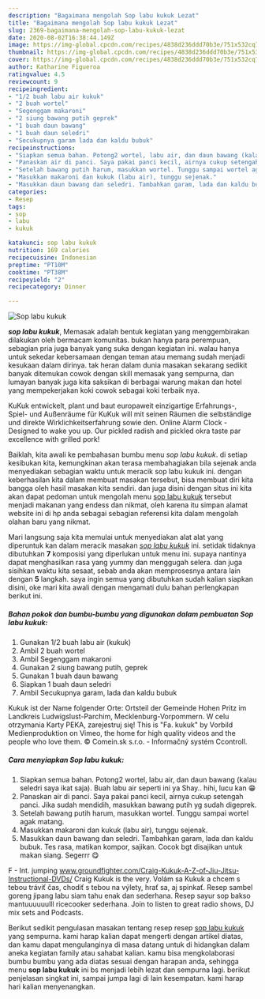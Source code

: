 ```yaml
---
description: "Bagaimana mengolah Sop labu kukuk Lezat"
title: "Bagaimana mengolah Sop labu kukuk Lezat"
slug: 2369-bagaimana-mengolah-sop-labu-kukuk-lezat
date: 2020-08-02T16:38:44.149Z
image: https://img-global.cpcdn.com/recipes/4838d236ddd70b3e/751x532cq70/sop-labu-kukuk-foto-resep-utama.jpg
thumbnail: https://img-global.cpcdn.com/recipes/4838d236ddd70b3e/751x532cq70/sop-labu-kukuk-foto-resep-utama.jpg
cover: https://img-global.cpcdn.com/recipes/4838d236ddd70b3e/751x532cq70/sop-labu-kukuk-foto-resep-utama.jpg
author: Katharine Figueroa
ratingvalue: 4.5
reviewcount: 9
recipeingredient:
- "1/2 buah labu air kukuk"
- "2 buah wortel"
- "Segenggam makaroni"
- "2 siung bawang putih geprek"
- "1 buah daun bawang"
- "1 buah daun seledri"
- "Secukupnya garam lada dan kaldu bubuk"
recipeinstructions:
- "Siapkan semua bahan. Potong2 wortel, labu air, dan daun bawang (kalau seledri saya ikat saja). Buah labu air seperti ini ya Shay.. hihi, lucu kan 😁"
- "Panaskan air di panci. Saya pakai panci kecil, airnya cukup setengah panci. Jika sudah mendidih, masukkan bawang putih yg sudah digeprek."
- "Setelah bawang putih harum, masukkan wortel. Tunggu sampai wortel agak matang."
- "Masukkan makaroni dan kukuk (labu air), tunggu sejenak."
- "Masukkan daun bawang dan seledri. Tambahkan garam, lada dan kaldu bubuk. Tes rasa, matikan kompor, sajikan. Cocok bgt disajikan untuk makan siang. Segerrr 😋"
categories:
- Resep
tags:
- sop
- labu
- kukuk

katakunci: sop labu kukuk 
nutrition: 169 calories
recipecuisine: Indonesian
preptime: "PT10M"
cooktime: "PT38M"
recipeyield: "2"
recipecategory: Dinner

---
```



![Sop labu kukuk](https://img-global.cpcdn.com/recipes/4838d236ddd70b3e/751x532cq70/sop-labu-kukuk-foto-resep-utama.jpg)

<b><i>sop labu kukuk</i></b>, Memasak adalah bentuk kegiatan yang menggembirakan dilakukan oleh bermacam komunitas. bukan hanya para perempuan, sebagian pria juga banyak yang suka dengan kegiatan ini. walau hanya untuk sekedar kebersamaan dengan teman atau memang sudah menjadi kesukaan dalam dirinya. tak heran dalam dunia masakan sekarang sedikit banyak ditemukan cowok dengan skill memasak yang sempurna, dan lumayan banyak juga kita saksikan di berbagai warung makan dan hotel yang mempekerjakan koki cowok sebagai koki terbaik nya.

KuKuk entwickelt, plant und baut europaweit einzigartige Erfahrungs-, Spiel- und Außenräume für KuKuk will mit seinen Räumen die selbständige und direkte Wirklichkeitserfahrung sowie den. Online Alarm Clock - Designed to wake you up. Our pickled radish and pickled okra taste par excellence with grilled pork!

Baiklah, kita awali ke pembahasan bumbu menu <i>sop labu kukuk</i>. di setiap kesibukan kita, kemungkinan akan terasa membahagiakan bila sejenak anda menyediakan sebagian waktu untuk meracik sop labu kukuk ini. dengan keberhasilan kita dalam membuat masakan tersebut, bisa membuat diri kita bangga oleh hasil masakan kita sendiri. dan juga disini dengan situs ini kita akan dapat pedoman untuk mengolah menu <u>sop labu kukuk</u> tersebut menjadi makanan yang endess dan nikmat, oleh karena itu simpan alamat website ini di hp anda sebagai sebagian referensi kita dalam mengolah olahan baru yang nikmat.


Mari langsung saja kita memulai untuk menyediakan alat alat yang diperuntuk kan dalam meracik masakan <u><i>sop labu kukuk</i></u> ini. setidak tidaknya dibutuhkan <b>7</b> komposisi yang diperlukan untuk menu ini. supaya nantinya dapat menghasilkan rasa yang yummy dan menggugah selera. dan juga sisihkan waktu kita sesaat, sebab anda akan memprosesnya antara lain dengan <b>5</b> langkah. saya ingin semua yang dibutuhkan sudah kalian siapkan disini, oke mari kita awali dengan mengamati dulu bahan perlengkapan berikut ini.

<!--inarticleads1-->

##### Bahan pokok dan bumbu-bumbu yang digunakan dalam pembuatan Sop labu kukuk:

1. Gunakan 1/2 buah labu air (kukuk)
1. Ambil 2 buah wortel
1. Ambil Segenggam makaroni
1. Gunakan 2 siung bawang putih, geprek
1. Gunakan 1 buah daun bawang
1. Siapkan 1 buah daun seledri
1. Ambil Secukupnya garam, lada dan kaldu bubuk


Kukuk ist der Name folgender Orte: Ortsteil der Gemeinde Hohen Pritz im Landkreis Ludwigslust-Parchim, Mecklenburg-Vorpommern. W celu otrzymania Karty PEKA, zarejestruj się! This is &#34;Fa. kukuk&#34; by Vorbild Medienproduktion on Vimeo, the home for high quality videos and the people who love them. © Comein.sk s.r.o. - Informačný systém Ccontroll. 

<!--inarticleads2-->

##### Cara menyiapkan Sop labu kukuk:

1. Siapkan semua bahan. Potong2 wortel, labu air, dan daun bawang (kalau seledri saya ikat saja). Buah labu air seperti ini ya Shay.. hihi, lucu kan 😁
1. Panaskan air di panci. Saya pakai panci kecil, airnya cukup setengah panci. Jika sudah mendidih, masukkan bawang putih yg sudah digeprek.
1. Setelah bawang putih harum, masukkan wortel. Tunggu sampai wortel agak matang.
1. Masukkan makaroni dan kukuk (labu air), tunggu sejenak.
1. Masukkan daun bawang dan seledri. Tambahkan garam, lada dan kaldu bubuk. Tes rasa, matikan kompor, sajikan. Cocok bgt disajikan untuk makan siang. Segerrr 😋


F - Int. jumping www.groundfighter.com/Craig-Kukuk-A-Z-of-Jiu-Jitsu-Instructional-DVDs/ Craig Kukuk is the very. Volám sa Kukuk a chcem s tebou tráviť čas, chodiť s tebou na výlety, hrať sa, aj spinkať. Resep sambel goreng jipang labu siam tahu enak dan sederhana. Resep sayur sop bakso mantuuuuuulll ricecooker sederhana. Join to listen to great radio shows, DJ mix sets and Podcasts. 

Berikut sedikit pengulasan masakan tentang resep resep <u>sop labu kukuk</u> yang sempurna. kami harap kalian dapat mengerti dengan artikel diatas, dan kamu dapat mengulanginya di masa datang untuk di hidangkan dalam aneka kegiatan family atau sahabat kalian. kamu bisa mengkolaborasi bumbu bumbu yang ada diatas sesuai dengan harapan anda, sehingga menu <b>sop labu kukuk</b> ini bs menjadi lebih lezat dan sempurna lagi. berikut penjelasan singkat ini, sampai jumpa lagi di lain kesempatan. kami harap hari kalian menyenangkan.
